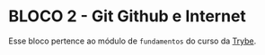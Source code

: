 # BLOCO 2 - Git Github e Internet

Esse bloco pertence ao módulo de `fundamentos` do curso da [Trybe](https://www.betrybe.com/). 
